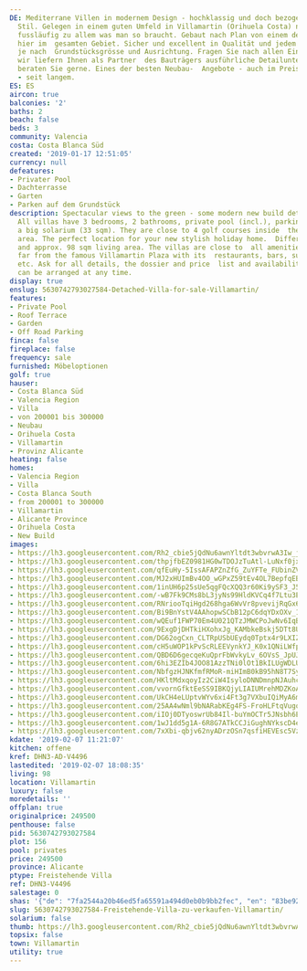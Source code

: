 ```yaml
---
DE: Mediterrane Villen in modernem Design - hochklassig und doch bezogen auf den ursprünglichen  kubisch-spanischen
  Stil. Gelegen in einem guten Umfeld in Villamartin (Orihuela Costa) nahe zum Meer  und
  fussläufig zu allem was man so braucht. Gebaut nach Plan von einem der besten Bauträger
  hier im  gesamten Gebiet. Sicher und excellent in Qualität und jedem Detail. Different
  je nach  Grundstücksgrösse und Ausrichtung. Fragen Sie nach allen Einzelheiten,
  wir liefern Ihnen als Partner  des Bauträgers ausführliche Detailunterlagen und
  beraten Sie gerne. Eines der besten Neubau-  Angebote - auch im Preis-Leistungsverhältnis
  - seit langem.
ES: ES
aircon: true
balconies: '2'
baths: 2
beach: false
beds: 3
community: Valencia
costa: Costa Blanca Süd
created: '2019-01-17 12:51:05'
currency: null
defeatures:
- Privater Pool
- Dachterrasse
- Garten
- Parken auf dem Grundstück
description: Spectacular views to the green - some modern new build detached  villas.
  All villas have 3 bedrooms, 2 bathrooms, private pool (incl.), parking  space, and
  a big solarium (33 sqm). They are close to 4 golf courses inside  the Villamartin
  area. The perfect location for your new stylish holiday home.  Different plot sizes
  and approx. 98 sqm living area. The villas are close to  all amenities, and not
  far from the famous Villamartin Plaza with its  restaurants, bars, supermarket,
  etc. Ask for all details, the dossier and price  list and availabilities etc. Viewings
  can be arranged at any time.
display: true
enslug: 5630742793027584-Detached-Villa-for-sale-Villamartin/
features:
- Private Pool
- Roof Terrace
- Garden
- Off Road Parking
finca: false
fireplace: false
frequency: sale
furnished: Möbeloptionen
golf: true
hauser:
- Costa Blanca Süd
- Valencia Region
- Villa
- von 200001 bis 300000
- Neubau
- Orihuela Costa
- Villamartin
- Provinz Alicante
heating: false
homes:
- Valencia Region
- Villa
- Costa Blanca South
- from 200001 to 300000
- Villamartin
- Alicante Province
- Orihuela Costa
- New Build
images:
- https://lh3.googleusercontent.com/Rh2_cbie5jQdNu6awnYltdt3wbvrwA3Iw_jyos27bL1BnFuqsyDQ1DD9TxZlNyFkgbJN2dbDm46YA_lFwpGyDw=w640-rj-e30-l100
- https://lh3.googleusercontent.com/thpjfbEZ0981HG0wTDOJzTuAtl-LuNxf0jx1pZ8RmcKhbF7WEnkeh0uo7NsUa7AJTeeAZ2q4fPLMw0hAmHfi=w640-rj-e30-l100
- https://lh3.googleusercontent.com/qfEuHy-5IssAFAPZnZfG_ZuYFTe_FUbinZV8CkrCD0x8hZeIBJ6fTTSLPjyHhrHcW6tngf5Ici-Xt6OyrR57=w640-rj-e30-l100
- https://lh3.googleusercontent.com/MJ2xHUImBv4OO_wGPxZ59tEv4OL7BepfqEBS0I7OO1NH0cvFnGPjhOaQnRiYf1gIstZtWNOL3V2x6mo0RXc=w640-rj-e30-l100
- https://lh3.googleusercontent.com/1inUH6p25sUe5qgFQcXQQ3r60Ki9ySF3_J5nB9L60N3BHpjP8DvbbgmaE9XuHB0tiws8VwJ5yZu63PNqYL7N=w640-rj-e30-l100
- https://lh3.googleusercontent.com/-wB7Fk9CMs8bL3jyNs99HldKVCq4f7Ltu3ELQM0btHp5A5k6hN6srC52UUkIVRq5zoPRy5V5jeAcB_gdx8M=w640-rj-e30-l100
- https://lh3.googleusercontent.com/RNriooTqiHgd268hga6WvVr8pvevijRqGx6d168Izg_w9RI1-G25vRz0I_-dP5WesaC3WI7bFAi33ZP4b-_hnw=w640-rj-e30-l100
- https://lh3.googleusercontent.com/Bi9BnYstV4AAhopwSCbB12pC6dqYDxOXv_1odaKv93k8BOlvF_IH-EG9iNx-g3BfBS6tJTaVXZTdT8eW77eS=w640-rj-e30-l100
- https://lh3.googleusercontent.com/wQEuf1FWP70Em4U021QTzJMWCPoJwNv6IqBtZBIZjjeESCDLzeVXgS_GWCSyNiKnuPGn_57YB77cdnEafes=w640-rj-e30-l100
- https://lh3.googleusercontent.com/9ExgDjDHTkiHXohxJg_KAMbkeBskj5DTt8URFg3ncPH3jVXBRfj1PwJcUuqfyCNlSqnSCbUNWUPk8JGKBr0COw=w640-rj-e30-l100
- https://lh3.googleusercontent.com/DG62ogCxn_CLTRpUSbUEydq0Tptx4r9LXIZnYb9lqwBy1jLt7LEp8OcTcui8gm2j7oy0jnbQY-BOXgMbBkqe=w640-rj-e30-l100
- https://lh3.googleusercontent.com/cH5uWOP1kPvScRLEEVynkYJ_K0x1QNiLWfp8dXu4IWaEcm87wAEeooV40X2vo_BG5sJUZTyLrmwCb-rKkgEp=w640-rj-e30-l100
- https://lh3.googleusercontent.com/QBD6D6gecqeKuQprFbWvkyLv_6OVsS_JpUJ-DVzFRsBd9RGrgrM4DO_E9nbfztzXOlueYceRs-IU6InuSTwZlQ=w640-rj-e30-l100
- https://lh3.googleusercontent.com/6hi3EZIb4JOO81AzzTNi0lOt1BkILUgWDLUvkIGtBgwhmw9WBiNrBXHMUKiBoiFcEyeBozh1YqUXFAZzWGEZ=w640-rj-e30-l100
- https://lh3.googleusercontent.com/NbfgzHJNKfmfRMoR-miHImB0kB95hN8T7SycUfL7C8uIzq9GklLPwf0kgMI2muSllPoV4M0sPqX9YF4GkY0=w640-rj-e30-l100
- https://lh3.googleusercontent.com/HKltMdxqoyIz2CiW4IsyloDNNDmnpNJAuhckKEdtk2sh5CqemxTKAx_2nFD2fZ7ZQ-6gkAK82WonKzd10SkI=w640-rj-e30-l100
- https://lh3.googleusercontent.com/vvornGfktEeSS9IBKQjyLIAIUMrehMDZKoAl1YfSRHZdxZnu8kGoqPA-lYSPQDALJgJDl8G3t7wyDCh8TIiW=w640-rj-e30-l100
- https://lh3.googleusercontent.com/UkCH4eLUptvWYv6xi4Ft3g7VXbuIQiMyA6m8lmVRQ-BKiddVsWRzp3SafxYBsYJBnSVHubKreuNYkvFve8A6=w640-rj-e30-l100
- https://lh3.googleusercontent.com/25AA4wNml9bNARabKEg4FS-FroHLFtqVugqPphEeh96Uz7KvKVK0LcCceRB4cXVYXfDAwSs3Mgzs24ZWS_PE=w640-rj-e30-l100
- https://lh3.googleusercontent.com/iIOj0DTyoswrUb84Il-buYmOCTr5JNsbh6EwYG_TrQmjQyC7WPzLnISYbpYD2CxEcp8ImRmJf4YYum95uoSL=w640-rj-e30-l100
- https://lh3.googleusercontent.com/1wJ1dd5g1A-6R8G7ATkCCJiGughNYkscD4e84tKq5KVHPTEaIvMrhkcUOeIoOwaZ44sIsNlwtiE0CCxlXf8d=w640-rj-e30-l100
- https://lh3.googleusercontent.com/7xXbi-qbjv62nyADrzOSn7qsfiHEVEsc5VzddXg_9x_NwidIkWXn6ZGr_1aOPf_3VckyeHFj3Vnh0eWFT_pAhQ=w640-rj-e30-l100
kdate: '2019-02-07 11:21:07'
kitchen: offene
kref: DHN3-AD-V4496
lastedited: '2019-02-07 18:08:35'
living: 98
location: Villamartin
luxury: false
moredetails: ''
offplan: true
originalprice: 249500
penthouse: false
pid: 5630742793027584
plot: 156
pool: privates
price: 249500
province: Alicante
ptype: Freistehende Villa
ref: DHN3-V4496
salestage: 0
shas: '{"de": "7fa2544a20b46ed5fa65591a494d0eb0b9bb2fec", "en": "83be9247c00fea2dfc41dc7b8bbe0f49d4270fd7"}'
slug: 5630742793027584-Freistehende-Villa-zu-verkaufen-Villamartin/
solarium: false
thumb: https://lh3.googleusercontent.com/Rh2_cbie5jQdNu6awnYltdt3wbvrwA3Iw_jyos27bL1BnFuqsyDQ1DD9TxZlNyFkgbJN2dbDm46YA_lFwpGyDw=w400-h240-n-rj-e30-l100
topsix: false
town: Villamartin
utility: true
---
```

